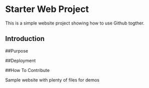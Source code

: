 # Starter Web Project

This is a simple website project showing how to use Github togther.
## Introduction

##Purpose

##Deployment

##How To Contribute


Sample website with plenty of files for demos